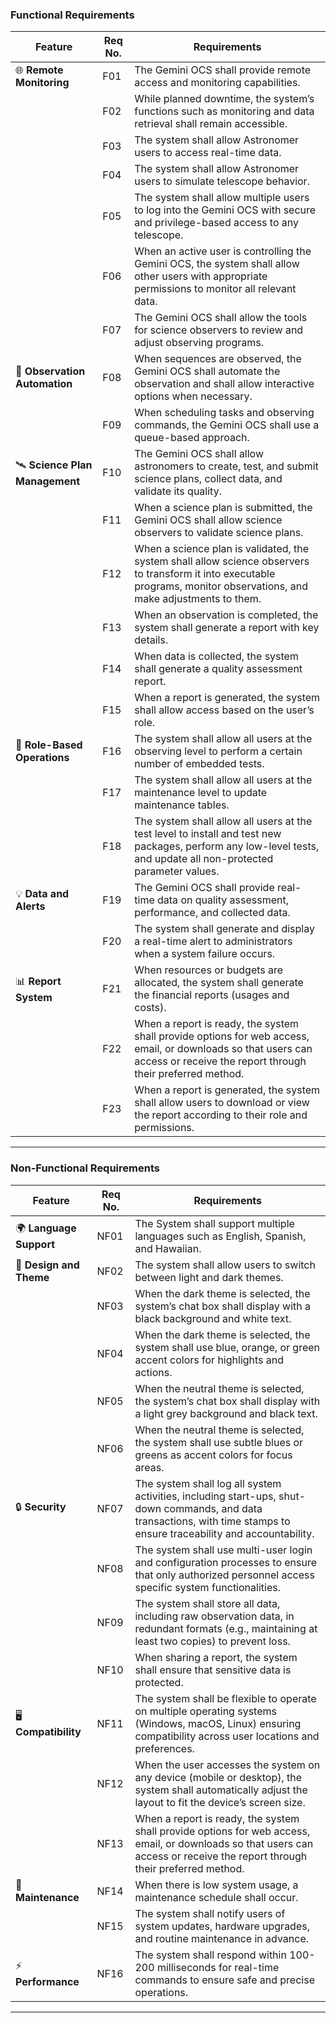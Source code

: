 
### Functional Requirements 
| Feature                            | Req No. | Requirements                                                                                                      |
|------------------------------------|---------|------------------------------------------------------------------------------------------------------------------|
| 🌐 **Remote Monitoring**           | F01     | The Gemini OCS shall provide remote access and monitoring capabilities.                                           |
|                                    | F02     | While planned downtime, the system’s functions such as monitoring and data retrieval shall remain accessible.      |
|                                    | F03     | The system shall allow Astronomer users to access real-time data.                                                |
|                                    | F04     | The system shall allow Astronomer users to simulate telescope behavior.                                          |
|                                    | F05     | The system shall allow multiple users to log into the Gemini OCS with secure and privilege-based access to any telescope. |
|                                    | F06     | When an active user is controlling the Gemini OCS, the system shall allow other users with appropriate permissions to monitor all relevant data. |
|                                    | F07     | The Gemini OCS shall allow the tools for science observers to review and adjust observing programs.              |
| 🤖 **Observation Automation**      | F08     | When sequences are observed, the Gemini OCS shall automate the observation and shall allow interactive options when necessary. |
|                                    | F09     | When scheduling tasks and observing commands, the Gemini OCS shall use a queue-based approach.                   |
| 🛰️ **Science Plan Management**    | F10     | The Gemini OCS shall allow astronomers to create, test, and submit science plans, collect data, and validate its quality. |
|                                    | F11     | When a science plan is submitted, the Gemini OCS shall allow science observers to validate science plans.         |
|                                    | F12     | When a science plan is validated, the system shall allow science observers to transform it into executable programs, monitor observations, and make adjustments to them. |
|                                    | F13     | When an observation is completed, the system shall generate a report with key details.                           |
|                                    | F14     | When data is collected, the system shall generate a quality assessment report.                                    |
|                                    | F15     | When a report is generated, the system shall allow access based on the user’s role.                              |
| 💼 **Role-Based Operations**       | F16     | The system shall allow all users at the observing level to perform a certain number of embedded tests.           |
|                                    | F17     | The system shall allow all users at the maintenance level to update maintenance tables.                          |
|                                    | F18     | The system shall allow all users at the test level to install and test new packages, perform any low-level tests, and update all non-protected parameter values. |
| 💡 **Data and Alerts**             | F19     | The Gemini OCS shall provide real-time data on quality assessment, performance, and collected data.             |
|                                    | F20     | The system shall generate and display a real-time alert to administrators when a system failure occurs.          |
| 📊 **Report System**               | F21     | When resources or budgets are allocated, the system shall generate the financial reports (usages and costs).     |
|                                    | F22     | When a report is ready, the system shall provide options for web access, email, or downloads so that users can access or receive the report through their preferred method. |
|                                    | F23     | When a report is generated, the system shall allow users to download or view the report according to their role and permissions. |

--- 

### Non-Functional Requirements 
| Feature                            | Req No. | Requirements                                                                                                      |
|------------------------------------|---------|------------------------------------------------------------------------------------------------------------------|
| 🌍 **Language Support**            | NF01    | The System shall support multiple languages such as English, Spanish, and Hawaiian.                              |
| 🎨 **Design and Theme**            | NF02    | The system shall allow users to switch between light and dark themes.                                            |
|                                    | NF03    | When the dark theme is selected, the system’s chat box shall display with a black background and white text.      |
|                                    | NF04    | When the dark theme is selected, the system shall use blue, orange, or green accent colors for highlights and actions. |
|                                    | NF05    | When the neutral theme is selected, the system’s chat box shall display with a light grey background and black text. |
|                                    | NF06    | When the neutral theme is selected, the system shall use subtle blues or greens as accent colors for focus areas. |
| 🔒 **Security**                    | NF07    | The system shall log all system activities, including start-ups, shut-down commands, and data transactions, with time stamps to ensure traceability and accountability. |
|                                    | NF08    | The system shall use multi-user login and configuration processes to ensure that only authorized personnel access specific system functionalities. |
|                                    | NF09    | The system shall store all data, including raw observation data, in redundant formats (e.g., maintaining at least two copies) to prevent loss. |
|                                    | NF10    | When sharing a report, the system shall ensure that sensitive data is protected.                                 |
| 🖥️ **Compatibility**               | NF11    | The system shall be flexible to operate on multiple operating systems (Windows, macOS, Linux) ensuring compatibility across user locations and preferences. |
|                                    | NF12    | When the user accesses the system on any device (mobile or desktop), the system shall automatically adjust the layout to fit the device’s screen size. |
|                                    | NF13    | When a report is ready, the system shall provide options for web access, email, or downloads so that users can access or receive the report through their preferred method. |
| 🔧 **Maintenance**                 | NF14    | When there is low system usage, a maintenance schedule shall occur.                                              |
|                                    | NF15    | The system shall notify users of system updates, hardware upgrades, and routine maintenance in advance.          |
| ⚡ **Performance**                  | NF16    | The system shall respond within 100-200 milliseconds for real-time commands to ensure safe and precise operations. |
---